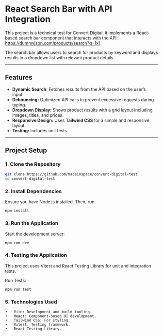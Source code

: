 # React Search Bar with API Integration

This project is a technical test for Convert Digital, it implements a React-based search bar component that interacts with the API:
https://dummyjson.com/products/search?q=[x]

The search bar allows users to search for products by keyword and displays results in a dropdown list with relevant product details.

---

## Features

- **Dynamic Search:** Fetches results from the API based on the user’s input.
- **Debouncing:** Optimized API calls to prevent excessive requests during typing.
- **Dropdown Display:** Shows product results with a grid layout including images, titles, and prices.
- **Responsive Design:** Uses **Tailwind CSS** for a simple and responsive layout.
- **Testing:** Includes unit tests.

---

## Project Setup

### 1. Clone the Repository

```bash
git clone https://github.com/madeinspace/convert-digital-test
cd convert-digital-test
```

### 2. Install Dependencies

Ensure you have Node.js installed. Then, run:

```bash
npm install
```

### 3. Run the Application

Start the development server:

```bash
npm run dev
```

### 4. Testing the Application

This project uses Vitest and React Testing Library for unit and integration tests.

Run Tests:

```bash
npm run test
```

### 5. Technologies Used

    •	Vite: Development and build tooling.
    •	React: Component-based UI development.
    •	Tailwind CSS: For styling.
    •	Vitest: Testing framework.
    •	React Testing Library.

